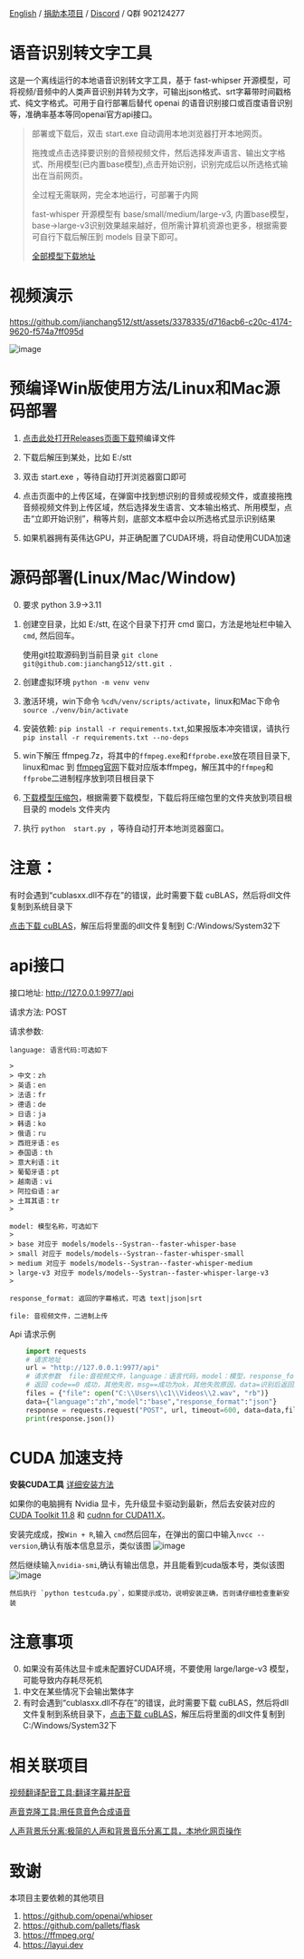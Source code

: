 [English](./README_EN.md) / [捐助本项目](https://github.com/jianchang512/pyvideotrans/blob/main/about.md) / [Discord](https://discord.gg/TMCM2PfHzQ) / Q群 902124277

# 语音识别转文字工具

这是一个离线运行的本地语音识别转文字工具，基于 fast-whipser 开源模型，可将视频/音频中的人类声音识别并转为文字，可输出json格式、srt字幕带时间戳格式、纯文字格式。可用于自行部署后替代 openai 的语音识别接口或百度语音识别等，准确率基本等同openai官方api接口。

> 
> 部署或下载后，双击 start.exe 自动调用本地浏览器打开本地网页。
>
> 拖拽或点击选择要识别的音频视频文件，然后选择发声语言、输出文字格式、所用模型(已内置base模型),点击开始识别，识别完成后以所选格式输出在当前网页。
>
> 全过程无需联网，完全本地运行，可部署于内网
>
> fast-whisper 开源模型有 base/small/medium/large-v3, 内置base模型，base->large-v3识别效果越来越好，但所需计算机资源也更多，根据需要可自行下载后解压到 models 目录下即可。
>
> [全部模型下载地址](https://github.com/jianchang512/stt/releases/tag/0.0)
>


# 视频演示


https://github.com/jianchang512/stt/assets/3378335/d716acb6-c20c-4174-9620-f574a7ff095d


![image](https://github.com/jianchang512/stt/assets/3378335/0f724ff1-21b3-4960-b6ba-5aa994ea414c)




# 预编译Win版使用方法/Linux和Mac源码部署

1. [点击此处打开Releases页面下载](https://github.com/jianchang512/stt/releases)预编译文件

2. 下载后解压到某处，比如 E:/stt

3. 双击 start.exe ，等待自动打开浏览器窗口即可

4. 点击页面中的上传区域，在弹窗中找到想识别的音频或视频文件，或直接拖拽音频视频文件到上传区域，然后选择发生语言、文本输出格式、所用模型，点击“立即开始识别”，稍等片刻，底部文本框中会以所选格式显示识别结果

5. 如果机器拥有英伟达GPU，并正确配置了CUDA环境，将自动使用CUDA加速


# 源码部署(Linux/Mac/Window)

0. 要求 python 3.9->3.11

1. 创建空目录，比如 E:/stt, 在这个目录下打开 cmd 窗口，方法是地址栏中输入 `cmd`, 然后回车。

	使用git拉取源码到当前目录 ` git clone git@github.com:jianchang512/stt.git . `

2. 创建虚拟环境 `python -m venv venv`

3. 激活环境，win下命令 `%cd%/venv/scripts/activate`，linux和Mac下命令 `source ./venv/bin/activate`

4. 安装依赖: `pip install -r requirements.txt`,如果报版本冲突错误，请执行 `pip install -r requirements.txt --no-deps`

5. win下解压 ffmpeg.7z，将其中的`ffmpeg.exe`和`ffprobe.exe`放在项目目录下, linux和mac 到 [ffmpeg官网](https://ffmpeg.org/download.html)下载对应版本ffmpeg，解压其中的`ffmpeg`和`ffprobe`二进制程序放到项目根目录下

6. [下载模型压缩包](https://github.com/jianchang512/stt/releases/tag/0.0)，根据需要下载模型，下载后将压缩包里的文件夹放到项目根目录的 models 文件夹内

7. 执行  `python  start.py `，等待自动打开本地浏览器窗口。

# 注意：

有时会遇到“cublasxx.dll不存在”的错误，此时需要下载 cuBLAS，然后将dll文件复制到系统目录下

[点击下载 cuBLAS](https://github.com/jianchang512/stt/releases/download/0.0/cuBLAS_win.7z)，解压后将里面的dll文件复制到 C:/Windows/System32下




# api接口

接口地址: http://127.0.0.1:9977/api

请求方法: POST

请求参数:

    language: 语言代码:可选如下

    >
    > 中文：zh
    > 英语：en
    > 法语：fr
    > 德语：de
    > 日语：ja
    > 韩语：ko
    > 俄语：ru
    > 西班牙语：es
    > 泰国语：th
    > 意大利语：it
    > 葡萄牙语：pt
    > 越南语：vi
    > 阿拉伯语：ar
    > 土耳其语：tr
    >

    model: 模型名称，可选如下
    >
    > base 对应于 models/models--Systran--faster-whisper-base
    > small 对应于 models/models--Systran--faster-whisper-small
    > medium 对应于 models/models--Systran--faster-whisper-medium
    > large-v3 对应于 models/models--Systran--faster-whisper-large-v3
    >

    response_format: 返回的字幕格式，可选 text|json|srt

    file: 音视频文件，二进制上传

Api 请求示例

```python
    import requests
    # 请求地址
    url = "http://127.0.0.1:9977/api"
    # 请求参数  file:音视频文件，language：语言代码，model：模型，response_format:text|json|srt
    # 返回 code==0 成功，其他失败，msg==成功为ok，其他失败原因，data=识别后返回文字
    files = {"file": open("C:\\Users\\c1\\Videos\\2.wav", "rb")}
    data={"language":"zh","model":"base","response_format":"json"}
    response = requests.request("POST", url, timeout=600, data=data,files=files)
    print(response.json())
```



# CUDA 加速支持

**安装CUDA工具** [详细安装方法](https://juejin.cn/post/7318704408727519270)

如果你的电脑拥有 Nvidia 显卡，先升级显卡驱动到最新，然后去安装对应的 
   [CUDA Toolkit 11.8](https://developer.nvidia.com/cuda-downloads)  和  [cudnn for CUDA11.X](https://developer.nvidia.com/rdp/cudnn-archive)。
   
   安装完成成，按`Win + R`,输入 `cmd`然后回车，在弹出的窗口中输入`nvcc --version`,确认有版本信息显示，类似该图
   ![image](https://github.com/jianchang512/pyvideotrans/assets/3378335/e68de07f-4bb1-4fc9-bccd-8f841825915a)

   然后继续输入`nvidia-smi`,确认有输出信息，并且能看到cuda版本号，类似该图
   ![image](https://github.com/jianchang512/pyvideotrans/assets/3378335/71f1d7d3-07f9-4579-b310-39284734006b)

    然后执行 `python testcuda.py`，如果提示成功，说明安装正确，否则请仔细检查重新安装

# 注意事项

0. 如果没有英伟达显卡或未配置好CUDA环境，不要使用 large/large-v3 模型，可能导致内存耗尽死机
1. 中文在某些情况下会输出繁体字
2. 有时会遇到“cublasxx.dll不存在”的错误，此时需要下载 cuBLAS，然后将dll文件复制到系统目录下，[点击下载 cuBLAS](https://github.com/jianchang512/stt/releases/download/0.0/cuBLAS_win.7z)，解压后将里面的dll文件复制到 C:/Windows/System32下



# 相关联项目

[视频翻译配音工具:翻译字幕并配音](https://github.com/jianchang512/pyvideotrans)

[声音克隆工具:用任意音色合成语音](https://github.com/jianchang512/clone-voice)

[人声背景乐分离:极简的人声和背景音乐分离工具，本地化网页操作](https://github.com/jianchang512/stt)

# 致谢

本项目主要依赖的其他项目

1. https://github.com/openai/whipser
2. https://github.com/pallets/flask
3. https://ffmpeg.org/
4. https://layui.dev

